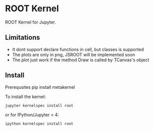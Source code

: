 # ROOT Kernel

ROOT Kernel for Jupyter.

## Limitations
* It dont support declare functions in cell, but classes is supported
* The plots are only in png, JSROOT will be implemented soon
* The plot just work if the method Draw is called by TCanvas's object

## Install

Prerequsites
    pip install metakernel

To install the kernel:

    jupyter kernelspec install root

or for IPython/Jupyter < 4:

    ipython kernelspec install root
